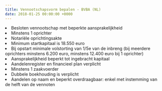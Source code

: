 ```yaml
---
title: Vennootschapsvorm bepalen - BVBA (NL)
date: 2018-01-25 00:00:00 +0000
---
```

<li>Besloten vennootschap met beperkte aansprakelijkheid</li>

<li>Minstens 1 oprichter</li>

<li>Notariële oprichtingsakte</li>

<li>Minimum startkapitaal is 18.550 euro</li>

<li>Bij opstart minimale volstorting van 1/5e van de inbreng (bij meerdere oprichters minstens 6.200 euro, minstens 12.400 euro bij 1 oprichter)</li>

<li>Aansprakelijkheid beperkt tot ingebracht kapitaal</li>

<li>Aandelenregister en financieel plan verplicht</li>

<li>Minstens 1 zaakvoerder</li>

<li>Dubbele boekhouding is verplicht</li>

<li>Aandelen op naam en beperkt overdraagbaar: enkel met instemming van de helft van de vennoten</li>